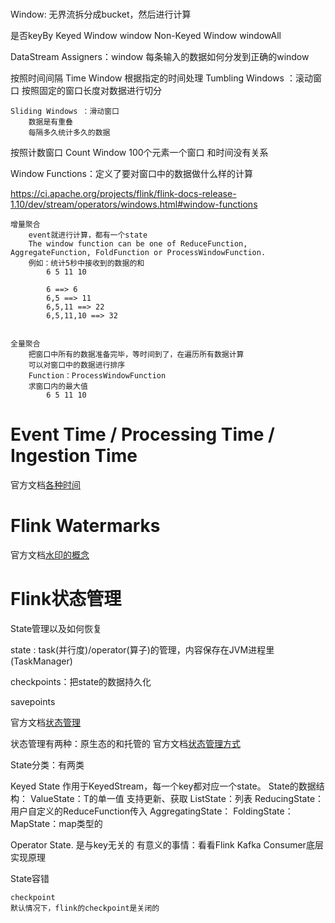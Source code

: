 #
Window: 无界流拆分成bucket，然后进行计算

是否keyBy
    Keyed Window    window
    Non-Keyed Window  windowAll

DataStream
    Assigners：window 每条输入的数据如何分发到正确的window

按照时间间隔 Time Window  根据指定的时间处理
    Tumbling Windows ：滚动窗口
        按照固定的窗口长度对数据进行切分

    Sliding Windows ：滑动窗口
        数据是有重叠
        每隔多久统计多久的数据

按照计数窗口 Count Window
    100个元素一个窗口
    和时间没有关系

Window Functions：定义了要对窗口中的数据做什么样的计算

https://ci.apache.org/projects/flink/flink-docs-release-1.10/dev/stream/operators/windows.html#window-functions

    增量聚合
        event就进行计算，都有一个state
        The window function can be one of ReduceFunction, AggregateFunction, FoldFunction or ProcessWindowFunction.
        例如：统计5秒中接收到的数据的和
            6 5 11 10
            
            6 ==> 6
            6,5 ==> 11
            6,5,11 ==> 22
            6,5,11,10 ==> 32


    全量聚合
        把窗口中所有的数据准备完毕，等时间到了，在遍历所有数据计算
        可以对窗口中的数据进行排序
        Function：ProcessWindowFunction
        求窗口内的最大值
            6 5 11 10

# Event Time / Processing Time / Ingestion Time
官方文档[各种时间](https://ci.apache.org/projects/flink/flink-docs-release-1.10/dev/event_time.html#event-time--processing-time--ingestion-time)

# Flink Watermarks
官方文档[水印的概念](https://ci.apache.org/projects/flink/flink-docs-release-1.10/dev/event_time.html#event-time-and-watermarks)

# Flink状态管理
State管理以及如何恢复

state : task(并行度)/operator(算子)的管理，内容保存在JVM进程里(TaskManager)

checkpoints：把state的数据持久化

savepoints

官方文档[状态管理](https://ci.apache.org/projects/flink/flink-docs-release-1.10/dev/stream/state/state.html)

状态管理有两种：原生态的和托管的
官方文档[状态管理方式](https://ci.apache.org/projects/flink/flink-docs-release-1.10/dev/stream/state/state.html#raw-and-managed-state)

State分类：有两类

Keyed State
    作用于KeyedStream，每一个key都对应一个state。
    State的数据结构：
        ValueState：T的单一值 支持更新、获取
        ListState：列表
        ReducingState：用户自定义的ReduceFunction传入
        AggregatingState：
        FoldingState：
        MapState：map类型的

Operator State.
    是与key无关的
    有意义的事情：看看Flink Kafka Consumer底层实现原理


State容错

    checkpoint
    默认情况下，flink的checkpoint是关闭的